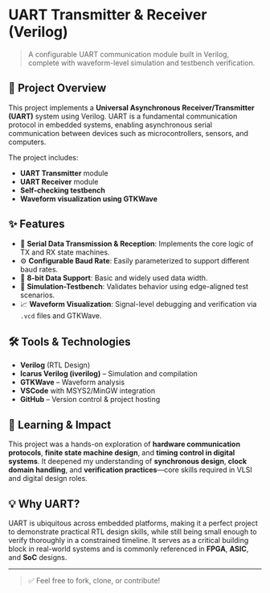 # UART Transmitter & Receiver (Verilog)

> A configurable UART communication module built in Verilog, complete with waveform-level simulation and testbench verification.

## 🔧 Project Overview

This project implements a **Universal Asynchronous Receiver/Transmitter (UART)** system using Verilog. UART is a fundamental communication protocol in embedded systems, enabling asynchronous serial communication between devices such as microcontrollers, sensors, and computers.

The project includes:
- **UART Transmitter** module
- **UART Receiver** module
- **Self-checking testbench**
- **Waveform visualization using GTKWave**

## ✨ Features

- 📡 **Serial Data Transmission & Reception**: Implements the core logic of TX and RX state machines.
- ⚙️ **Configurable Baud Rate**: Easily parameterized to support different baud rates.
- 🔄 **8-bit Data Support**: Basic and widely used data width.
- 🧪 **Simulation-Testbench**: Validates behavior using edge-aligned test scenarios.
- 📈 **Waveform Visualization**: Signal-level debugging and verification via `.vcd` files and GTKWave.

## 🛠️ Tools & Technologies

- **Verilog** (RTL Design)
- **Icarus Verilog (iverilog)** – Simulation and compilation
- **GTKWave** – Waveform analysis
- **VSCode** with MSYS2/MinGW integration
- **GitHub** – Version control & project hosting

## 📌 Learning & Impact

This project was a hands-on exploration of **hardware communication protocols**, **finite state machine design**, and **timing control in digital systems**. It deepened my understanding of **synchronous design**, **clock domain handling**, and **verification practices**—core skills required in VLSI and digital design roles.

## 💡 Why UART?

UART is ubiquitous across embedded platforms, making it a perfect project to demonstrate practical RTL design skills, while still being small enough to verify thoroughly in a constrained timeline. It serves as a critical building block in real-world systems and is commonly referenced in **FPGA**, **ASIC**, and **SoC** designs.

---

> ✅ Feel free to fork, clone, or contribute!



